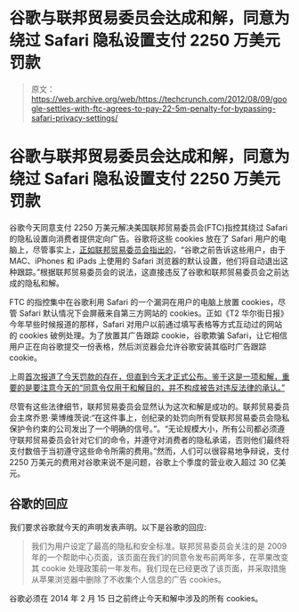# 谷歌与联邦贸易委员会达成和解，同意为绕过 Safari 隐私设置支付 2250 万美元罚款

> 原文：<https://web.archive.org/web/https://techcrunch.com/2012/08/09/google-settles-with-ftc-agrees-to-pay-22-5m-penalty-for-bypassing-safari-privacy-settings/>

# 谷歌与联邦贸易委员会达成和解，同意为绕过 Safari 隐私设置支付 2250 万美元罚款

谷歌今天同意支付 2250 万美元解决美国联邦贸易委员会(FTC)指控其绕过 Safari 的隐私设置向消费者提供定向广告。谷歌将这些 cookies 放在了 Safari 用户的电脑上，尽管事实上，[正如联邦贸易委员会指出的](https://web.archive.org/web/20230306055320/http://ftc.gov/opa/2012/08/google.shtm)，“谷歌之前告诉这些用户，由于 MAC、iPhones 和 iPads 上使用的 Safari 浏览器的默认设置，他们将自动退出这种跟踪。”根据联邦贸易委员会的说法，这直接违反了谷歌和联邦贸易委员会之前达成的隐私和解。

FTC 的指控集中在谷歌利用 Safari 的一个漏洞在用户的电脑上放置 cookies，尽管 Safari 默认情况下会屏蔽来自第三方网站的 cookies。正如《T2 华尔街日报》今年早些时候报道的那样，Safari 对用户以前通过填写表格等方式互动过的网站的 cookies 破例处理。为了放置其广告跟踪 cookie，谷歌欺骗 Safari，让它相信用户正在向谷歌提交一份表格，然后浏览器会允许谷歌安装其临时广告跟踪 cookie。

上周[首次报道了今天罚款的存在，但直到今天才正式公布。鉴于这是一项和解，重要的是要注意今天的“同意令仅用于和解目的，并不构成被告对违反法律的承认。”](https://web.archive.org/web/20230306055320/http://www.reuters.com/article/2012/07/31/net-us-google-ftc-penalty-idUSBRE86U1FD20120731)

尽管有这些法律细节，联邦贸易委员会显然认为这次和解是成功的。联邦贸易委员会主席乔恩·莱博维茨说:“在这件事上，创纪录的处罚向所有受联邦贸易委员会隐私保护令约束的公司发出了一个明确的信号。”。“无论规模大小，所有公司都必须遵守联邦贸易委员会针对它们的命令，并遵守对消费者的隐私承诺，否则他们最终将支付数倍于当初遵守这些命令所需的费用。”然而，人们可以很容易地争辩说，支付 2250 万美元的费用对谷歌来说不是问题，谷歌上个季度的营业收入超过 30 亿美元。

## 谷歌的回应

我们要求谷歌就今天的声明发表声明。以下是谷歌的回应:

> 我们为用户设定了最高的隐私和安全标准。联邦贸易委员会关注的是 2009 年的一个帮助中心页面，该页面在我们的同意令发布前两年多，在苹果改变其 cookie 处理政策前一年发布。我们现在已经更改了该页面，并采取措施从苹果浏览器中删除了不收集个人信息的广告 cookies。

谷歌必须在 2014 年 2 月 15 日之前终止今天和解中涉及的所有 cookies。